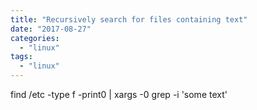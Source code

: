 ```yaml
---
title: "Recursively search for files containing text"
date: "2017-08-27"
categories: 
  - "linux"
tags: 
  - "linux"
---
```


find /etc -type f -print0 | xargs -0 grep -i 'some text'
